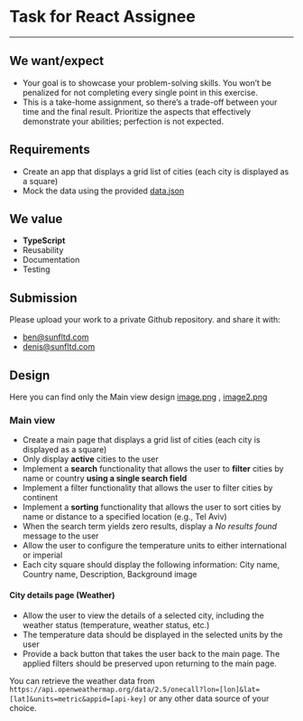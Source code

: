 # Task for React Assignee
---
## We want/expect
- Your goal is to showcase your problem-solving skills. You won’t be penalized for not completing every single point in this exercise.
- This is a take-home assignment, so there’s a trade-off between your time and the final result. Prioritize the aspects that effectively demonstrate your abilities; perfection is not expected.

## Requirements
- Create an app that displays a grid list of cities (each city is displayed as a square)
- Mock the data using the provided [data.json](data.json)

## We value
- **TypeScript**
- Reusability
- Documentation
- Testing

## Submission
Please upload your work to a private Github repository. and share it with:
- ben@sunfltd.com
- denis@sunfltd.com

## Design
Here you can find only the Main view design [image.png](images/image.png) , [image2.png](images/image2.png)

### Main view
- Create a main page that displays a grid list of cities (each city is displayed as a square)
- Only display **active** cities to the user
- Implement a **search** functionality that allows the user to **filter** cities by name or country **using a single search field**
- Implement a filter functionality that allows the user to filter cities by continent
- Implement a **sorting** functionality that allows the user to sort cities by name or distance to a specified location (e.g., Tel Aviv)
- When the search term yields zero results, display a *No results found* message to the user
- Allow the user to configure the temperature units to either international or imperial
- Each city square should display the following information: City name, Country name, Description, Background image

#### City details page (Weather)
- Allow the user to view the details of a selected city, including the weather status (temperature, weather status, etc.)
- The temperature data should be displayed in the selected units by the user
- Provide a back button that takes the user back to the main page. The applied filters should be preserved upon returning to the main page.

You can retrieve the weather data from `https://api.openweathermap.org/data/2.5/onecall?lon=[lon]&lat=[lat]&units=metric&appid=[api-key]` or any other data source of your choice.
